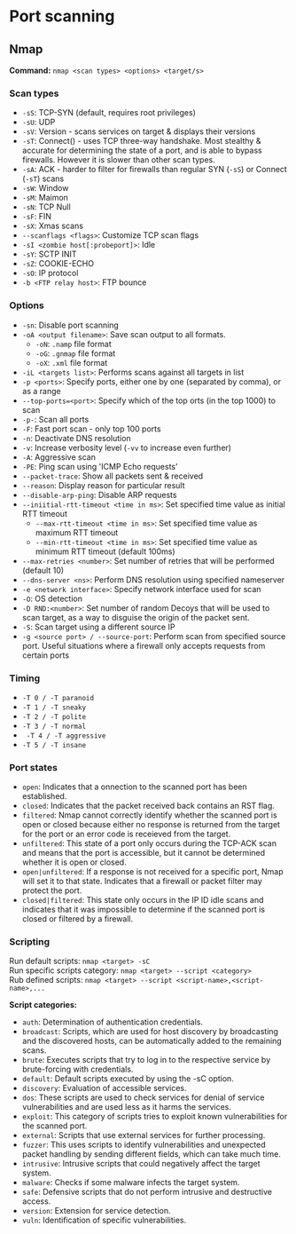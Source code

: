 # Port scanning

## Nmap
__Command:__ ```nmap <scan types> <options> <target/s>```  

### Scan types
- ```-sS```: TCP-SYN (default, requires root privileges)
- ```-sU```: UDP
- ```-sV```: Version - scans services on target & displays their versions
- ```-sT```: Connect() - uses TCP three-way handshake. Most stealthy & accurate for determining the state of a port, and is able to bypass firewalls. However it is slower than other scan types.
- ```-sA```: ACK - harder to filter for firewalls than regular SYN (```-sS```) or Connect  (```-sT```) scans
- ```-sW```: Window
- ```-sM```: Maimon
- ```-sN```: TCP Null
- ```-sF```: FIN
- ```-sX```: Xmas scans
- ```--scanflags <flags>```: Customize TCP scan flags
- ```-sI <zombie host[:probeport]>```: Idle
- ```-sY```: SCTP INIT
- ```-sZ```: COOKIE-ECHO
- ```-sO```: IP protocol
- ```-b <FTP relay host>```: FTP bounce

### Options
- ```-sn```: Disable port scanning
- ```-oA <output filename>```: Save scan output to all formats.
    - ```-oN```: ```.namp``` file format
    - ```-oG```: ```.gnmap``` file format
    - ```-oX```: ```.xml``` file format
- ```-iL <targets list>```: Performs scans against all targets in list
- ```-p <ports>```: Specify ports, either one by one (separated by comma), or as a range
- ```--top-ports=<port>```: Specify which of the top orts (in the top 1000) to scan
- ```-p-```: Scan all ports
- ```-F```: Fast port scan - only top 100 ports
- ```-n```: Deactivate DNS resolution
- ```-v```: Increase verbosity level (```-vv``` to increase even further)
- ```-A```: Aggressive scan
- ```-PE```: Ping scan using 'ICMP Echo requests'
- ```--packet-trace```: Show all packets sent & received
- ```--reason```: Display reason for particular result
- ```--disable-arp-ping```: Disable ARP requests
- ```--iniitial-rtt-timeout <time in ms>```: Set specified time value as initial RTT timeout
    - ```--max-rtt-timeout <time in ms>```: Set specified time value as maximum RTT timeout
    - ```--min-rtt-timeout <time in ms>```: Set specified time value as minimum RTT timeout (default 100ms)
- ```--max-retries <number>```: Set number of retries that will be performed (default 10)
- ```--dns-server <ns>```: Perform DNS resolution using specified nameserver
- ```-e <network interface>```: Specify network interface used for scan
- ```-O```: OS detection
- ```-D RND:<number>```: Set number of random Decoys that will be used to scan target, as a way to disguise the origin of the packet sent.
- ```-S```: Scan target using a different source IP
- ```-g <source port> / --source-port```: Perform scan from specified source port. Useful situations where a firewall only accepts requests from certain ports

### Timing
- ```-T 0 / -T paranoid```
- ```-T 1 / -T sneaky```
- ```-T 2 / -T polite```
- ```-T 3 / -T normal```
- ``` -T 4 / -T aggressive```
- ```-T 5 / -T insane```

### Port states
- ```open```: Indicates that a onnection to the scanned port has been established.  
- ```closed```: Indicates that the packet received back contains an RST flag.  
- ```filtered```: Nmap cannot correctly identify whether the scanned port is open or closed because either no response is returned from the target for the port or an error code is receieved from the target.  
- ```unfiltered```: This state of a port only occurs during the TCP-ACK scan and means that the port is accessible, but it cannot be determined whether it is open or closed.
- ```open|unfiltered```: If a response is not received for a specific port, Nmap will set it to that state. Indicates that a firewall or packet filter may protect the port.
- ```closed|filtered```: This state only occurs in the IP ID idle scans and indicates that it was impossible to determine if the scanned port is closed or filtered by a firewall.

### Scripting
Run default scripts: ```nmap <target> -sC```  
Run specific scripts category: ```nmap <target> --script <category>```  
Rub defined scripts: ```nmap <target> --script <script-name>,<script-name>,...```  

__Script categories:__
- ```auth```: Determination of authentication credentials.
- ```broadcast```: Scripts, which are used for host discovery by broadcasting and the discovered hosts, can be automatically added to the remaining scans.
- ```brute```: Executes scripts that try to log in to the respective service by brute-forcing with credentials.
- ```default```: Default scripts executed by using the -sC option.
- ```discovery```: Evaluation of accessible services.
- ```dos```: These scripts are used to check services for denial of service vulnerabilities and are used less as it harms the services.
- ```exploit```: This category of scripts tries to exploit known vulnerabilities for the scanned port.
- ```external```: Scripts that use external services for further processing.
- ```fuzzer```: This uses scripts to identify vulnerabilities and unexpected packet handling by sending different fields, which can take much time.
- ```intrusive```: Intrusive scripts that could negatively affect the target system.
- ```malware```: Checks if some malware infects the target system.
- ```safe```: Defensive scripts that do not perform intrusive and destructive access.
- ```version```: Extension for service detection.
- ```vuln```: Identification of specific vulnerabilities.